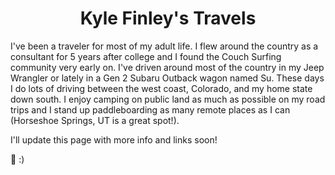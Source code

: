 <div style="text-align: center;">

# Kyle Finley's Travels

</div>

I've been a traveler for most of my adult life. I flew around the country as a consultant for 5 years after college and I found
the Couch Surfing community very early on. I've driven around most of the country in my Jeep Wrangler or lately in a Gen 2 Subaru Outback wagon named Su. These days I do lots of driving between the west coast, Colorado, and my home state down south. I enjoy camping on public land as much as possible on my road trips and I stand up paddleboarding as many remote places as I can (Horseshoe Springs, UT is a great spot!).

I'll update this page with more info and links soon!

:beer:
:)

